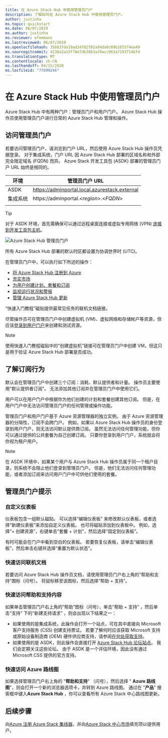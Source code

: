 ```yaml
---
title: 在 Azure Stack Hub 中使用管理员门户
description: 了解如何在 Azure Stack Hub 中使用管理员门户。
author: justinha
ms.topic: quickstart
ms.date: 06/07/2019
ms.author: justinha
ms.reviewer: efemmano
ms.lastreviewed: 06/07/2019
ms.openlocfilehash: 358837da19ad34f82f81a94da0c89b165574ea49
ms.sourcegitcommit: 4138a2a15f78e7db38b3a29acc963a71937146fd
ms.translationtype: MT
ms.contentlocale: zh-CN
ms.lasthandoff: 04/15/2020
ms.locfileid: "77699246"
---
```

# <a name="use-the-administrator-portal-in-azure-stack-hub"></a>在 Azure Stack Hub 中使用管理员门户

Azure Stack Hub 中有两种门户：管理员门户和用户门户。 Azure Stack Hub 操作员使用管理员门户进行日常的 Azure Stack Hub 管理和操作。

## <a name="access-the-administrator-portal"></a>访问管理员门户

若要访问管理员门户，请浏览到门户 URL，然后使用 Azure Stack Hub 操作员凭据登录。 对于集成系统，门户 URL 因 Azure Stack Hub 部署的区域名称和外部完全限定域名 (FQDN) 而异。 Azure Stack 开发工具包 (ASDK) 部署的管理员门户 URL 始终是相同的。

| 环境 | 管理员门户 URL |   
| -- | -- | 
| ASDK| https://adminportal.local.azurestack.external  |
| 集成系统 | https://adminportal.&lt;*region*&gt;.&lt;*FQDN*&gt; | 
| | |

> [!TIP]
> 对于 ASDK 环境，首先需确保可以通过远程桌面连接或虚拟专用网络 (VPN) [连接到开发工具包主机](../asdk/asdk-connect.md)。

 ![Azure Stack Hub 管理员门户](media/azure-stack-manage-portals/admin-portal.png)

所有 Azure Stack Hub 部署的默认时区都设置为协调世界时 (UTC)。

在管理员门户中，可以执行如下所述的操作：

* [将 Azure Stack Hub 注册到 Azure](azure-stack-registration.md)
* [充实市场](azure-stack-download-azure-marketplace-item.md)
* [为用户创建计划、套餐和订阅](service-plan-offer-subscription-overview.md)
* [监视运行状况和警报](azure-stack-monitor-health.md)
* [管理 Azure Stack Hub 更新](azure-stack-updates.md)

“快速入门教程”磁贴提供最常见任务的联机文档链接。 

尽管操作员可在管理员门户中创建虚拟机 (VM)、虚拟网络和存储帐户等资源，但应该[登录到用户门户](../user/azure-stack-use-portal.md)来创建和测试资源。

>[!NOTE]
>使用快速入门教程磁贴中的“创建虚拟机”链接可在管理员门户中创建 VM，但这只是用于验证 Azure Stack Hub 部署是否成功。 

## <a name="understand-subscription-behavior"></a>了解订阅行为

默认会在管理员门户中创建三个订阅：消耗、默认提供者和计量。 操作员主要使用“默认提供者订阅”。  无法添加其他订阅并在管理员门户中使用它们。

用户可以在用户门户中根据你为他们创建的计划和套餐创建其他订阅。 但是，在用户门户中无法访问管理员门户的任何管理或操作功能。

管理员门户和用户门户基于 Azure 资源管理器的独立实例。 由于 Azure 资源管理器的分隔性，订阅不会跨门户。 例如，如果以 Azure Stack Hub 操作员的身份登录到用户门户，则无法访问默认提供商订阅。  虽然无法访问任何管理功能，但你可以通过提供的公共套餐为自己创建订阅。 只要你登录到用户门户，系统就会将你视为租户用户。

  >[!NOTE]
  >在 ASDK 环境中，如果某个用户与 Azure Stack Hub 操作员属于同一个租户目录，则系统不会阻止他们登录到管理员门户。 但是，他们无法访问任何管理功能，或者添加订阅来访问用户门户中可供他们使用的套餐。

## <a name="administrator-portal-tips"></a>管理员门户提示

### <a name="customize-the-dashboard"></a>自定义仪表板

仪表板包含一组默认磁贴。 可以选择“编辑仪表板”  来修改默认仪表板，或者选择“新建仪表板”来添加自定义仪表板。  也可将磁贴添加到仪表板中。 例如，选择“+ 创建资源”，右键单击“套餐 + 计划”，然后选择“固定到仪表板”。   

有时可能会在门户中看到空白的仪表板。 若要恢复仪表板，请单击“编辑仪表板”，然后单击右键并选择“重置为默认状态”。  

### <a name="quick-access-to-online-documentation"></a>快速访问联机文档

若要访问 Azure Stack Hub 操作员文档，请使用管理员门户右上角的“帮助和支持”图标（问号）。 将鼠标移至该图标，然后选择“帮助 + 支持”。 

### <a name="quick-access-to-help-and-support"></a>快速访问帮助和支持内容

如果单击管理员门户右上角的“帮助”图标（问号），单击“帮助 + 支持”  ，然后单击“支持”  下的“新建支持请求”  ，则会出现以下结果之一：

- 如果使用的是集成系统，此操作会打开一个站点，可在其中直接向 Microsoft 客户支持服务 (CSS) 创建支持票证。 若要了解何时应该获取 Microsoft 支持或原始设备制造商 (OEM) 硬件供应商支持，请参阅[在何处获取支持](azure-stack-manage-basics.md#where-to-get-support)。
- 如果使用的是 ASDK，则此操作会直接打开 [Azure Stack Hub 论坛站点](https://social.msdn.microsoft.com/Forums/home?forum=AzureStack)。 我们会定期关注这些论坛。 由于 ASDK 是一个评估环境，因此没有通过 Microsoft CSS 提供的官方支持。

### <a name="quick-access-to-the-azure-roadmap"></a>快速访问 Azure 路线图

如果选择管理员门户右上角的 "**帮助和支持**" （问号），然后选择 " **Azure 路线图**"，则会打开一个新的浏览器选项卡，并转到 Azure 路线图。 通过在 "**产品**" 搜索框中键入**Azure Stack Hub** ，你可以查看所有 Azure Stack 中心路线图更新。

## <a name="next-steps"></a>后续步骤

向[Azure 注册 Azure Stack 集线器](azure-stack-registration.md)，并向[Azure Stack 中心市场](azure-stack-marketplace.md)填充项以提供用户。
